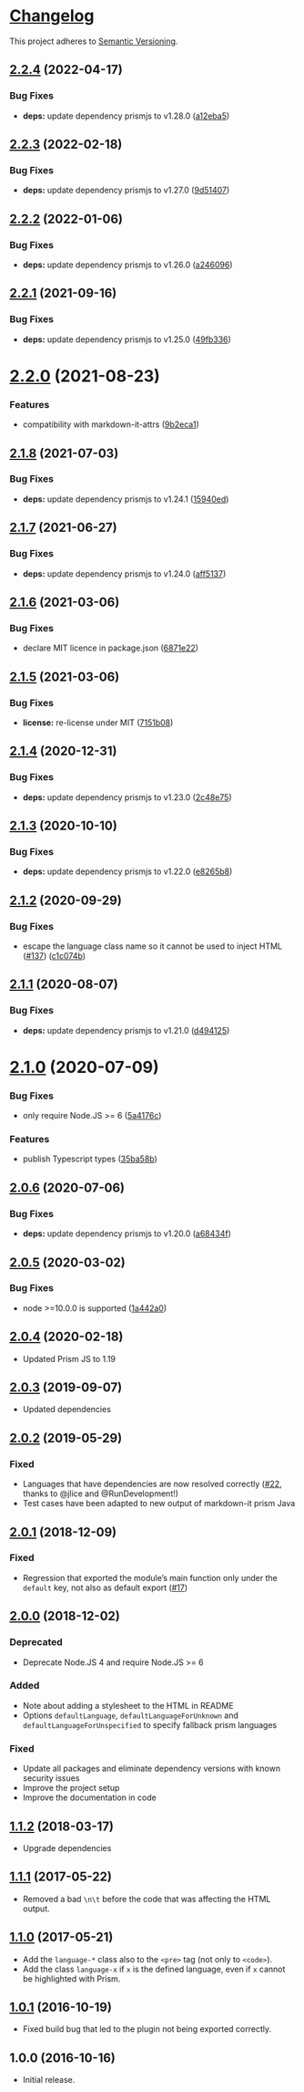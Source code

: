 # [Changelog](http://keepachangelog.com/)

This project adheres to [Semantic Versioning](http://semver.org/).

## [2.2.4](https://github.com/jGleitz/markdown-it-prism/compare/v2.2.3...v2.2.4) (2022-04-17)


### Bug Fixes

* **deps:** update dependency prismjs to v1.28.0 ([a12eba5](https://github.com/jGleitz/markdown-it-prism/commit/a12eba55bd951b9937daf2949dce73ac48573fde))

## [2.2.3](https://github.com/jGleitz/markdown-it-prism/compare/v2.2.2...v2.2.3) (2022-02-18)


### Bug Fixes

* **deps:** update dependency prismjs to v1.27.0 ([9d51407](https://github.com/jGleitz/markdown-it-prism/commit/9d51407837223cf8a0c39220ef6fb703b5b02c07))

## [2.2.2](https://github.com/jGleitz/markdown-it-prism/compare/v2.2.1...v2.2.2) (2022-01-06)


### Bug Fixes

* **deps:** update dependency prismjs to v1.26.0 ([a246096](https://github.com/jGleitz/markdown-it-prism/commit/a2460963dcece31c766019755ed45ec94fd4ad7e))

## [2.2.1](https://github.com/jGleitz/markdown-it-prism/compare/v2.2.0...v2.2.1) (2021-09-16)


### Bug Fixes

* **deps:** update dependency prismjs to v1.25.0 ([49fb336](https://github.com/jGleitz/markdown-it-prism/commit/49fb336c16ca9e1b87e4edd867b6b808ebfa6cf3))

# [2.2.0](https://github.com/jGleitz/markdown-it-prism/compare/v2.1.8...v2.2.0) (2021-08-23)


### Features

* compatibility with markdown-it-attrs ([9b2eca1](https://github.com/jGleitz/markdown-it-prism/commit/9b2eca1900f13bc9affef99cebc82c8ddd901f18))

## [2.1.8](https://github.com/jGleitz/markdown-it-prism/compare/v2.1.7...v2.1.8) (2021-07-03)


### Bug Fixes

* **deps:** update dependency prismjs to v1.24.1 ([15940ed](https://github.com/jGleitz/markdown-it-prism/commit/15940ed00446dd3fbb04e0d3b5dcfd4e1ab1970a))

## [2.1.7](https://github.com/jGleitz/markdown-it-prism/compare/v2.1.6...v2.1.7) (2021-06-27)


### Bug Fixes

* **deps:** update dependency prismjs to v1.24.0 ([aff5137](https://github.com/jGleitz/markdown-it-prism/commit/aff5137ddcae614022d5c3de15ff064e34d3f459))

## [2.1.6](https://github.com/jGleitz/markdown-it-prism/compare/v2.1.5...v2.1.6) (2021-03-06)


### Bug Fixes

* declare MIT licence in package.json ([6871e22](https://github.com/jGleitz/markdown-it-prism/commit/6871e2217bcea1d21f9b61fa96a8f315d0a2c1e8))

## [2.1.5](https://github.com/jGleitz/markdown-it-prism/compare/v2.1.4...v2.1.5) (2021-03-06)


### Bug Fixes

* **license:** re-license under MIT ([7151b08](https://github.com/jGleitz/markdown-it-prism/commit/7151b08986ddcd52a9b4e679383a2e896f1d4451))

## [2.1.4](https://github.com/jGleitz/markdown-it-prism/compare/v2.1.3...v2.1.4) (2020-12-31)


### Bug Fixes

* **deps:** update dependency prismjs to v1.23.0 ([2c48e75](https://github.com/jGleitz/markdown-it-prism/commit/2c48e757a32d74ef3c2e0c234bafee177a2f563e))

## [2.1.3](https://github.com/jGleitz/markdown-it-prism/compare/v2.1.2...v2.1.3) (2020-10-10)


### Bug Fixes

* **deps:** update dependency prismjs to v1.22.0 ([e8265b8](https://github.com/jGleitz/markdown-it-prism/commit/e8265b83ce44c6eb3da7247ad4e77206487a20c7))

## [2.1.2](https://github.com/jGleitz/markdown-it-prism/compare/v2.1.1...v2.1.2) (2020-09-29)


### Bug Fixes

* escape the language class name so it cannot be used to inject HTML ([#137](https://github.com/jGleitz/markdown-it-prism/issues/137)) ([c1c074b](https://github.com/jGleitz/markdown-it-prism/commit/c1c074b88f7ad5a2eeb5eb9e12dde02fc4544946))

## [2.1.1](https://github.com/jGleitz/markdown-it-prism/compare/v2.1.0...v2.1.1) (2020-08-07)


### Bug Fixes

* **deps:** update dependency prismjs to v1.21.0 ([d494125](https://github.com/jGleitz/markdown-it-prism/commit/d4941258b71d8544d22241aeec1a171faf675898))

# [2.1.0](https://github.com/jGleitz/markdown-it-prism/compare/v2.0.6...v2.1.0) (2020-07-09)


### Bug Fixes

* only require Node.JS >= 6 ([5a4176c](https://github.com/jGleitz/markdown-it-prism/commit/5a4176c8ab083f8d395cd07f2ff042e219060894))


### Features

* publish Typescript types ([35ba58b](https://github.com/jGleitz/markdown-it-prism/commit/35ba58b26afed6d149481b4840886cf156bc0d0b))

## [2.0.6](https://github.com/jGleitz/markdown-it-prism/compare/v2.0.5...v2.0.6) (2020-07-06)


### Bug Fixes

* **deps:** update dependency prismjs to v1.20.0 ([a68434f](https://github.com/jGleitz/markdown-it-prism/commit/a68434f6711996115582a47cb0297b6b479aeeda))

## [2.0.5](https://github.com/jGleitz/markdown-it-prism/compare/v2.0.4...v2.0.5) (2020-03-02)


### Bug Fixes

* node >=10.0.0 is supported ([1a442a0](https://github.com/jGleitz/markdown-it-prism/commit/1a442a00fcfdbf155db96e18a84e831a1da61b67))

## [2.0.4] (2020-02-18)
 * Updated Prism JS to 1.19
 
## [2.0.3] (2019-09-07)
 * Updated dependencies

## [2.0.2] (2019-05-29)
### Fixed
 * Languages that have dependencies are now resolved correctly ([#22](https://github.com/jGleitz/markdown-it-prism/issues/22), thanks to @jlice and @RunDevelopment!)
 * Test cases have been adapted to new output of markdown-it prism Java

## [2.0.1] (2018-12-09)
### Fixed
 * Regression that exported the module’s main function only under the `default` key, not also as default export ([#17](https://github.com/jGleitz/markdown-it-prism/issues/17))

## [2.0.0] (2018-12-02)
### Deprecated
 * Deprecate Node.JS 4 and require Node.JS >= 6
### Added
 * Note about adding a stylesheet to the HTML in README
 * Options `defaultLanguage`, `defaultLanguageForUnknown` and `defaultLanguageForUnspecified` to specify fallback prism languages
### Fixed
 * Update all packages and eliminate dependency versions with known security issues
 * Improve the project setup
 * Improve the documentation in code

## [1.1.2] (2018-03-17)
 * Upgrade dependencies

## [1.1.1] (2017-05-22)
 * Removed a bad `\n\t` before the code that was affecting the HTML output.

## [1.1.0] (2017-05-21)
 * Add the `language-*` class also to the `<pre>` tag (not only to `<code>`).
 * Add the class `language-x` if `x` is the defined language, even if `x` cannot be highlighted with Prism.

## [1.0.1] (2016-10-19)
 * Fixed build bug that led to the plugin not being exported correctly.

## 1.0.0 (2016-10-16)
* Initial release.

[2.0.4]: https://github.com/jGleitz/markdown-it-prism/compare/v2.0.3...v2.0.4
[2.0.3]: https://github.com/jGleitz/markdown-it-prism/compare/v2.0.2...v2.0.3
[2.0.2]: https://github.com/jGleitz/markdown-it-prism/compare/v2.0.1...v2.0.2
[2.0.1]: https://github.com/jGleitz/markdown-it-prism/compare/v2.0.0...v2.0.1
[2.0.0]: https://github.com/jGleitz/markdown-it-prism/compare/v1.1.2...v2.0.0
[1.1.2]: https://github.com/jGleitz/markdown-it-prism/compare/v1.1.1...v1.1.2
[1.1.1]: https://github.com/jGleitz/markdown-it-prism/compare/v1.1.0...v1.1.1
[1.1.0]: https://github.com/jGleitz/markdown-it-prism/compare/v1.0.1...v1.1.0
[1.0.1]: https://github.com/jGleitz/markdown-it-prism/compare/v1.0.0...v1.0.1
